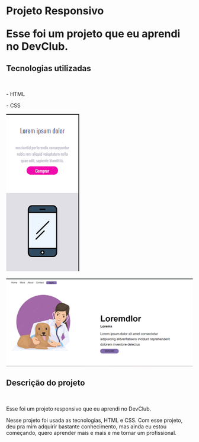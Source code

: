 <h1>Projeto Responsivo </h>
<br>
<p>Esse foi um projeto que eu aprendi no DevClub.</p>
<h2>Tecnologias utilizadas</h2>
<br> 
   <p>- HTML</p>
   <p>- CSS</p>

 <img src="https://github.com/lucasdaniel02/meu-repositorio/blob/main/mobile.png.png?raw=true"/>
<br>
<br>
<img src="https://github.com/lucasdaniel02/meu-repositorio/blob/main/desktop.png.png?raw=true"/>
<br>
<h2>Descrição do projeto</h2>
<br>
<p>Esse foi um projeto responsivo que eu aprendi no DevClub.</p>
<p>Nesse projeto foi usada as tecnologias, HTML e CSS. Com esse projeto, deu pra mim adquirir bastante conhecimento, mas ainda eu estou começando, 
quero aprender mais e mais e me tornar um profissional.</p>
